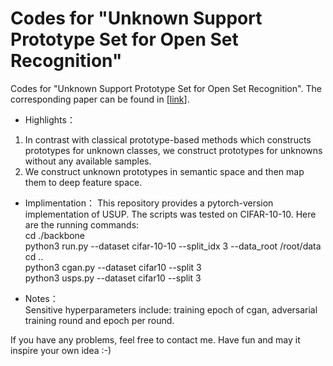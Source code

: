 # Codes for "Unknown Support Prototype Set for Open Set Recognition"
Codes for "Unknown Support Prototype Set for Open Set Recognition". The corresponding paper can be found in \[[link](https://link.springer.com/article/10.1007/s11263-025-02384-9)\]. <br>
* Highlights：
1. In contrast with classical prototype-based methods which constructs prototypes for unknown classes, we construct prototypes for unknowns without any available samples.<br>
2. We construct unknown prototypes in semantic space and then map them to deep feature space.
* Implimentation：
This repository provides a pytorch-version implementation of USUP. The scripts was tested on CIFAR-10-10. Here are the running commands:<br>
cd ./backbone<br>
python3 run.py --dataset cifar-10-10 --split_idx 3  --data_root /root/data<br>
cd ..<br>
python3 cgan.py --dataset cifar10 --split 3<br>
python3 usps.py --dataset cifar10 --split 3<br>


* Notes：<br>
Sensitive hyperparameters include: training epoch of cgan, adversarial training round and epoch per round.
 
If you have any problems, feel free to contact me. Have fun and may it inspire your own idea :-)

